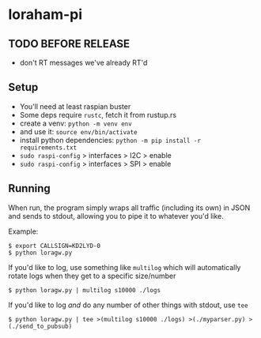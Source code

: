 # loraham-pi

## TODO BEFORE RELEASE

- don't RT messages we've already RT'd

## Setup

- You'll need at least raspian buster
- Some deps require `rustc`, fetch it from rustup.rs
- create a venv: `python -m venv env`
- and use it: `source env/bin/activate`
- install python dependencies: `python -m pip install -r requirements.txt`
- `sudo raspi-config` > interfaces > I2C > enable
- `sudo raspi-config` > interfaces > SPI > enable

## Running

When run, the program simply wraps all traffic (including its own) in JSON and sends to stdout,
allowing you to pipe it to whatever you'd like.

Example:

```
$ export CALLSIGN=KD2LYD-0
$ python loragw.py
``` 

If you'd like to log, use something like `multilog` which will 
automatically rotate logs when they get to a specific size/number

```
$ python loragw.py | multilog s10000 ./logs
```

If you'd like to log *and* do any number of other things with stdout, use `tee`

```
$ python loragw.py | tee >(multilog s10000 ./logs) >(./myparser.py) >(./send_to_pubsub)
```
